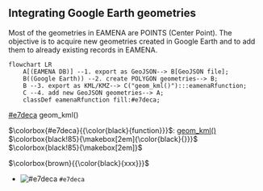 ## Integrating Google Earth geometries

Most of the geometries in EAMENA are POINTS (Center Point). The objective is to acquire new geometries created in Google Earth and to add them to already existing records in EAMENA.

```mermaid
flowchart LR
    A[(EAMENA DB)] --1. export as GeoJSON--> B[GeoJSON file];
    B((Google Earth)) --2. create POLYGON geometries--> B;
    B --3. export as KML/KMZ--> C("geom_kml()"):::eamenaRfunction;
    C --4. add new GeoJSON geometries--> A;
    classDef eamenaRfunction fill:#e7deca;
```

[#e7deca](https://via.placeholder.com/150/e7deca/000000?Text=geom_kml.png) geom_kml()

$\colorbox{#e7deca}{{\color{black}{function}}}$: [geom_kml()](https://eamena-oxford.github.io/eamenaR/doc/geojson_kml)  
$\colorbox{black!85}{\makebox[2em]{\color{black}{}}}$
$\colorbox{black!85}{\makebox[2em]}$

$\colorbox{brown}{{\color{black}{xxx}}}$


- ![#e7deca](https://via.placeholder.com/15/f03c15/e7deca.png) `#e7deca`  

